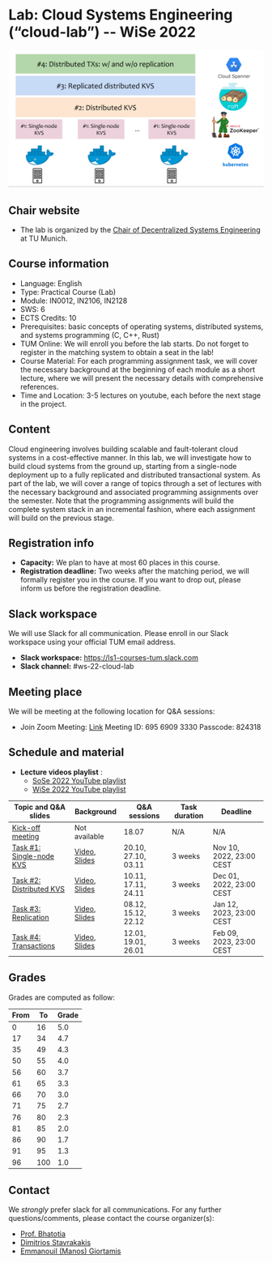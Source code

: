 # Lab: Cloud Systems Engineering  (“cloud-lab”) -- WiSe 2022

![Cloud lab architecture](cloud_lab.png)

## Chair website

- The lab is organized by the [Chair of Decentralized Systems
  Engineering](https://dse.in.tum.de/) at TU Munich.

## Course information

- Language: English
- Type: Practical Course (Lab)
- Module: IN0012, IN2106, IN2128
- SWS: 6
- ECTS Credits: 10
- Prerequisites: basic concepts of operating systems, distributed systems, 
  and systems programming (C, C++, Rust)
- TUM Online: We will enroll you before the lab starts. Do not forget to
  register in the matching system to obtain a seat in the lab!
- Course Material: For each programming assignment task, we will cover the
  necessary background at the beginning of each module as a short lecture,
  where we will present the necessary details with comprehensive references.
- Time and Location: 3-5 lectures on youtube, each before the next stage in the
  project.

## Content

Cloud engineering involves building scalable and fault-tolerant cloud systems
in a  cost-effective manner. In this lab, we will investigate how to build
cloud systems from the ground up, starting from a single-node deployment up to
a fully replicated and distributed transactional system.  As part of the lab,
we will cover a range of topics through a set of lectures with the necessary
background and associated programming assignments over the semester. Note that
the programming assignments will build the complete system stack in an
incremental fashion, where each assignment will build on the previous stage.

## Registration info

- **Capacity:** We plan to have at most 60 places in this course.
- **Registration deadline:** Two weeks after the matching period, we will
  formally register you in the course. If you want to drop out, please inform
  us before the registration deadline.  

## Slack workspace

We will use Slack for all communication. Please enroll in our Slack workspace
using your official TUM email address.

- **Slack workspace:** https://ls1-courses-tum.slack.com
- **Slack channel:** #ws-22-cloud-lab

## Meeting place

We will be meeting at the following location for Q&A sessions:

- Join Zoom Meeting: [Link](https://tum-conf.zoom.us/j/69569093330)
  Meeting ID: 695 6909 3330 Passcode: 824318

## Schedule and material

- **Lecture videos playlist** :
  - [SoSe 2022 YouTube playlist](https://www.youtube.com/watch?v=JPUf37_hB5g&list=PLfKm1-FQibbAKAx6fji1YE6eKsd79RrP-)
  - [WiSe 2022 YouTube playlist](https://www.youtube.com/playlist?list=PLfKm1-FQibbDBkH6cCrZAgt50oigWNk9n)

| Topic and Q&A slides                                                 | Background                                                                                        |Q&A sessions        | Task duration | Deadline                 |
|----------------------------------------------------------------------|---------------------------------------------------------------------------------------------------|--------------------|---------------|--------------------------|
| [Kick-off meeting](docs/WS-22/kick-off.pdf)                          | Not available                                                                                     |18.07               | N/A           | N/A                      |
| [Task #1: Single-node KVS](docs/WS-22/task-1-rocksDB.pdf)            | [Video](https://youtu.be/_P_Pf5yxfe4), [Slides](docs/WS-22/task-1-Background_Single-node_KVS.pdf) |20.10, 27.10, 03.11 | 3 weeks       | Nov 10, 2022, 23:00 CEST |
| [Task #2: Distributed KVS](docs/WS-22/task-2-Background_Distributed_KVS.pdf)| [Video](https://youtu.be/HmrIsIoDkhQ), [Slides](docs/WS-22/task-2-Background_Distributed_KVS.pdf)|10.11, 17.11, 24.11| 3 weeks  | Dec 01, 2022, 23:00 CEST |
| [Task #3: Replication](docs/WS-22/task-3-Background_Replication.pdf) | [Video](https://youtu.be/82zELg4eAtY), [Slides](docs/WS-22/task-3-Background_Replication.pdf) |08.12, 15.12, 22.12 | 3 weeks       | Jan 12, 2023, 23:00 CEST                          |
| [Task #4: Transactions](docs/WS-22/task-4-Background_Distributed_Transactions.pdf) | [Video](https://youtu.be/i1JniCt2Akg), [Slides](docs/WS-22/task-4-Background_Distributed_Transactions.pdf)          |12.01, 19.01, 26.01 | 3 weeks       | Feb 09, 2023, 23:00 CEST                          |

## Grades

Grades are computed as follow:

| From | To  | Grade |
|------|-----|-------|
| 0    |  16 | 5.0   |
| 17   |  34 | 4.7   |
| 35   |  49 | 4.3   |
| 50   |  55 | 4.0   |
| 56   |  60 | 3.7   |
| 61   |  65 | 3.3   |
| 66   |  70 | 3.0   |
| 71   |  75 | 2.7   |
| 76   |  80 | 2.3   |
| 81   |  85 | 2.0   |
| 86   |  90 | 1.7   |
| 91   |  95 | 1.3   |
| 96   | 100 | 1.0   |

## Contact

We *strongly* prefer slack for all communications. For any further
questions/comments, please contact the course organizer(s):
  - [Prof. Bhatotia](https://dse.in.tum.de/bhatotia/)
  - [Dimitrios Stavrakakis](https://dimstav23.github.io/)
  - [Emmanouil (Manos) Giortamis](https://dse.in.tum.de/manos-giortamis/)
